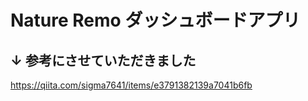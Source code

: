 # Nature Remo ダッシュボードアプリ

## ↓ 参考にさせていただきました

https://qiita.com/sigma7641/items/e3791382139a7041b6fb

